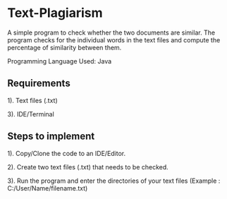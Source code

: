 # Text-Plagiarism
A simple program to check whether the two documents are similar. The program checks for the individual words in the text files and compute the percentage of similarity between them. 

Programming Language Used: Java

## Requirements
1). Text files (.txt)

3). IDE/Terminal

## Steps to implement
1). Copy/Clone the code to an IDE/Editor.

2). Create two text files (.txt) that needs to be checked.

3). Run the program and enter the directories of your text files 
    (Example : C:/User/Name/filename.txt)
   


